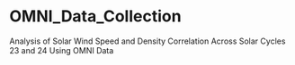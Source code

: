 # OMNI_Data_Collection
Analysis of Solar Wind Speed and Density Correlation Across Solar Cycles 23 and 24 Using OMNI Data
